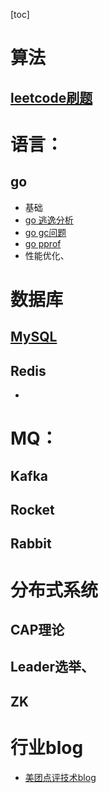 [toc]

# 算法
## [leetcode刷题](https://github.com/jasonye/leetcode)

# 语言：
## go
* 基础
* [go 逃逸分析](./go/go%20逃逸分析.md)
* [go gc问题](./go/go%20gc问题.md)
* [go pprof](./go/go%20pprof优化.md)
* 性能优化、

# 数据库



## [MySQL](./MySQL/MySQL0.md)

## Redis
*

# MQ：

## Kafka
## Rocket
## Rabbit

# 分布式系统
## CAP理论
## Leader选举、
## ZK

# 行业blog
* [美团点评技术blog](https://tech.meituan.com/)



